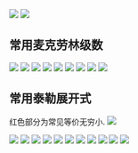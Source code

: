 <img src="http://latex.codecogs.com/svg.latex?f%28x%29%20%3D%20%5Csum_%7Bn%20%3D%200%7D%5E%7B%5Cinfty%7D%20%5Cdfrac%7Bf%5E%7B%28n%29%7D%28x%20-%20a%29%7D%7Bn%21%7D%20%28x%20-%20a%29%5En" />
<img src="http://latex.codecogs.com/svg.latex?f%28x%29%20%3D%20%5Csum_%7Bn%20%3D%200%7D%5E%7B%5Cinfty%7D%20%5Cdfrac%7Bf%5E%7B%28n%29%7D%28x%29%7D%7Bn%21%7D%20x%5En" />

## 常用麦克劳林级数
<img src="http://latex.codecogs.com/svg.latex?e%5Ex%20%3D%20%5Csum_%7Bn%20%3D%200%7D%5E%7B%5Cinfty%7D%20%5Cdfrac%7Bx%5En%7D%7Bn%21%7D" />
<img src="http://latex.codecogs.com/svg.latex?%5Cln%281%20-%20x%29%20%3D%20-%20%5Csum_%7Bn%20%3D%200%7D%5E%7B%5Cinfty%7D%20%5Cdfrac%7Bx%5E%7Bn&plus;1%7D%7D%7Bn%20&plus;%201%7D" />
<img src="http://latex.codecogs.com/svg.latex?%5Cln%281%20&plus;%20x%29%20%3D%20%5Csum_%7Bn%20%3D%200%7D%5E%7B%5Cinfty%7D%20%28-1%29%5En%20%5Cdfrac%7Bx%5E%7Bn&plus;1%7D%7D%7Bn%20&plus;%201%7D" />
<img src="http://latex.codecogs.com/svg.latex?%5Cdfrac%7B1%7D%7B1%20-%20x%7D%20%3D%20%5Csum_%7Bn%20%3D%200%7D%5E%7B%5Cinfty%7D%20x%5En" />
<img src="http://latex.codecogs.com/svg.latex?%5Cdfrac%7B1%7D%7B1%20&plus;%20x%7D%20%3D%20%5Csum_%7Bn%20%3D%200%7D%5E%7B%5Cinfty%7D%20%28-1%29%5En%20x%5En" />
<img src="http://latex.codecogs.com/svg.latex?%5Cdfrac%7B1%7D%7B%281%20-%20x%29%5E2%7D%20%3D%20%5Csum_%7Bn%20%3D%200%7D%5E%7B%5Cinfty%7D%20%28n%20&plus;%201%29x%5En" />
<img src="http://latex.codecogs.com/svg.latex?%281%20&plus;%20x%29%5E%5Calpha%20%3D%20%5Csum_%7Bn%20%3D%200%7D%5E%7B%5Cinfty%7D%20%5Cbinom%5Calpha%20n%20x%5En" />
<img src="http://latex.codecogs.com/svg.latex?%5Csin%20x%20%3D%20%5Csum_%7Bn%20%3D%200%7D%5E%7B%5Cinfty%7D%28-1%29%5En%5Cdfrac%7Bx%5E%7B2n%20&plus;%201%7D%7D%7B%282n&plus;1%29%21%7D" />
<img src="http://latex.codecogs.com/svg.latex?%5Ccos%20x%20%3D%20%5Csum_%7Bn%20%3D%200%7D%5E%7B%5Cinfty%7D%20%28-1%29%5En%20%5Cdfrac%7Bx%5E%7B2n%7D%7D%7B%282n%29%21%7D" />


## 常用泰勒展开式
红色部分为常见等价无穷小.
<img src="http://latex.codecogs.com/svg.latex?e%5Ex%20%3D%20%7B%5Ccolor%7Bred%7D%201%20&plus;%20x%7D%20&plus;%20%5Cdfrac%7Bx%5E2%7D%7B2%21%7D%20&plus;%20%5Cdfrac%7Bx%5E3%7D%7B3%21%7D%20&plus;%20o%28x%5E3%29" />

<img src="http://latex.codecogs.com/svg.latex?%5Cln%20%281%20-%20x%29%20%3D%20-%20x%20-%20%5Cdfrac%7Bx%5E2%7D%7B2%7D%20-%20%5Cdfrac%7Bx%5E3%7D%7B3%7D%20-%20o%28x%5E3%29" />

<img src="http://latex.codecogs.com/svg.latex?%5Cln%20%281%20&plus;%20x%29%20%3D%20%7B%5Ccolor%7Bred%7D%20x%7D%20-%20%5Cdfrac%7Bx%5E2%7D%7B2%7D%20&plus;%20%5Cdfrac%7Bx%5E3%7D%7B3%7D%20-%20o%28x%5E3%29" />

<img src="http://latex.codecogs.com/svg.latex?%5Cdfrac%7B1%7D%7B1%20-%20x%7D%20%3D%201%20&plus;%20x%20&plus;%20x%5E2%20&plus;%20x%5E3%20&plus;%20o%28x%5E3%29" />

<img src="http://latex.codecogs.com/svg.latex?%5Cdfrac%7B1%7D%7B%281%20-%20x%29%5E2%7D%20%3D%201%20&plus;%202%20x%20&plus;%203%20x%5E2%20&plus;%204%20x%5E3%20&plus;%20o%28x%5E3%29" />

<img src="http://latex.codecogs.com/svg.latex?%281%20&plus;%20x%29%5E%5Calpha%20%3D%201%20&plus;%20%5Calpha%20x%20&plus;%20%5Cdfrac%7B%5Calpha%281%20-%20%5Calpha%29%7D%7B2%7Dx%5E2%20&plus;%20o%28x%5E2%29" />

<img src="http://latex.codecogs.com/svg.latex?%5Csin%20x%20%3D%20%7B%5Ccolor%7Bred%7D%20x%7D%20-%20%5Cdfrac%7Bx%5E3%7D%7B3%21%7D%20&plus;%20%5Cdfrac%7Bx%5E5%7D%7B5%21%7D%20-%20o%28x%5E5%29" />

<img src="http://latex.codecogs.com/svg.latex?%5Ccos%20x%20%3D%20%7B%5Ccolor%7Bred%7D%201%20-%20%5Cdfrac%7Bx%5E2%7D%7B2%21%7D%7D%20&plus;%20%5Cdfrac%7Bx%5E4%7D%7B4%21%7D%20-%20o%28x%5E4%29" />

<img src="http://latex.codecogs.com/svg.latex?%5Ctan%20x%20%3D%20%7B%5Ccolor%7Bred%7D%20x%7D%20&plus;%20%5Cdfrac%7Bx%5E3%7D%7B3%7D%20&plus;%20%5Cdfrac%7B2%20x%5E5%7D%7B15%7D%20&plus;%20o%28x%5E5%29" />

<img src="http://latex.codecogs.com/svg.latex?%5Carcsin%20x%20%3D%20%7B%5Ccolor%7Bred%7D%20x%7D%20&plus;%20%5Cdfrac%7Bx%5E3%7D%7B6%7D%20&plus;%20o%28x%5E3%29" />

<img src="http://latex.codecogs.com/svg.latex?%5Carccos%20x%20%3D%20%5Cdfrac%7B%5Cpi%7D%7B2%7D%20-%20%5Carcsin%20x%20%3D%20%5Cdfrac%7B%5Cpi%7D%7B2%7D%20-%20x%20-%20%5Cdfrac%7Bx%5E3%7D%7B6%7D%20-%20o%28x%5E3%29" />

<img src="http://latex.codecogs.com/svg.latex?%5Carctan%20x%20%3D%20%7B%5Ccolor%7Bred%7D%20x%7D%20-%20%5Cdfrac%7Bx%5E3%7D%7B3%7D%20&plus;%20%5Cdfrac%7Bx%5E5%7D%7B5%7D%20&plus;%20o%28x%5E5%29" />
